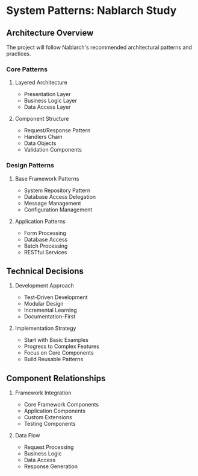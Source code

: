 # System Patterns: Nablarch Study

## Architecture Overview
The project will follow Nablarch's recommended architectural patterns and practices.

### Core Patterns
1. Layered Architecture
   - Presentation Layer
   - Business Logic Layer
   - Data Access Layer

2. Component Structure
   - Request/Response Pattern
   - Handlers Chain
   - Data Objects
   - Validation Components

### Design Patterns
1. Base Framework Patterns
   - System Repository Pattern
   - Database Access Delegation
   - Message Management
   - Configuration Management

2. Application Patterns
   - Form Processing
   - Database Access
   - Batch Processing
   - RESTful Services

## Technical Decisions
1. Development Approach
   - Test-Driven Development
   - Modular Design
   - Incremental Learning
   - Documentation-First

2. Implementation Strategy
   - Start with Basic Examples
   - Progress to Complex Features
   - Focus on Core Components
   - Build Reusable Patterns

## Component Relationships
1. Framework Integration
   - Core Framework Components
   - Application Components
   - Custom Extensions
   - Testing Components

2. Data Flow
   - Request Processing
   - Business Logic
   - Data Access
   - Response Generation
